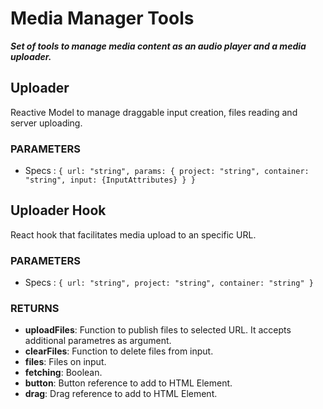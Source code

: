 # Media Manager Tools

**_Set of tools to manage media content as an audio player and a media uploader._**

## Uploader

Reactive Model to manage draggable input creation, files reading and server uploading.

### PARAMETERS

-   Specs : `{ url: "string", params: { project: "string", container: "string", input: {InputAttributes} } }`

## Uploader Hook

React hook that facilitates media upload to an specific URL.

### PARAMETERS

-   Specs : `{ url: "string", project: "string", container: "string" }`

### RETURNS

-   **uploadFiles**: Function to publish files to selected URL. It accepts additional parametres as argument.
-   **clearFiles**: Function to delete files from input.
-   **files**: Files on input.
-   **fetching**: Boolean.
-   **button**: Button reference to add to HTML Element.
-   **drag**: Drag reference to add to HTML Element.
